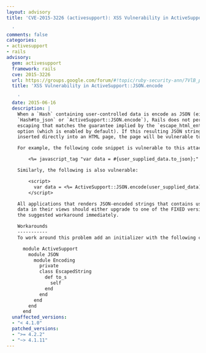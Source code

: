 ```yaml
---
layout: advisory
title: 'CVE-2015-3226 (activesupport): XSS Vulnerability in ActiveSupport::JSON.encode

  '
comments: false
categories:
- activesupport
- rails
advisory:
  gem: activesupport
  framework: rails
  cve: 2015-3226
  url: https://groups.google.com/forum/#!topic/ruby-security-ann/7VlB_pck3hU
  title: 'XSS Vulnerability in ActiveSupport::JSON.encode

    '
  date: 2015-06-16
  description: |
    When a `Hash` containing user-controlled data is encode as JSON (either through
    `Hash#to_json` or `ActiveSupport::JSON.encode`), Rails does not perform adequate
    escaping that matches the guarantee implied by the `escape_html_entities_in_json`
    option (which is enabled by default). If this resulting JSON string is subsequently
    inserted directly into an HTML page, the page will be vulnerable to XSS attacks.

    For example, the following code snippet is vulnerable to this attack:

        <%= javascript_tag "var data = #{user_supplied_data.to_json};" %>

    Similarly, the following is also vulnerable:

        <script>
          var data = <%= ActiveSupport::JSON.encode(user_supplied_data).html_safe %>;
        </script>

    All applications that renders JSON-encoded strings that contains user-controlled
    data in their views should either upgrade to one of the FIXED versions or use
    the suggested workaround immediately.

    Workarounds
    -----------
    To work around this problem add an initializer with the following code:

      module ActiveSupport
        module JSON
          module Encoding
            private
            class EscapedString
              def to_s
                self
              end
            end
          end
        end
      end
  unaffected_versions:
  - "< 4.1.0"
  patched_versions:
  - ">= 4.2.2"
  - "~> 4.1.11"
---
```

